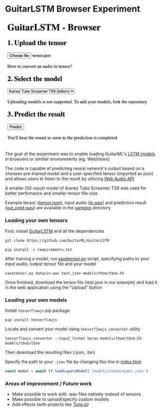 # GuitarLSTM Browser Experiment

![User Interface of GuitarLSTM Browser Experiment](interface.png)

The goal of the experiment was to enable loading GuitarML's [LSTM models](https://github.com/GuitarML/GuitarLSTM) in browsers or similiar environments (eg. WebViews)

The code is capable of predicting neural network's output based on a choosen pre-trained model and a user-specified tensor (imported as json) and allows users to listen to the result by utilizing [Web Audio API](https://developer.mozilla.org/en-US/docs/Web/API/Web_Audio_API)

A smaller (50-input) model of Ibanez Tube Screamer TS9 was used for better perfomance and smaller tensor file-size

Example tensor ([tensor.json](samples/tensor.json)), input audio ([in.wav](samples/in.wav)) and prediction result ([out_pred.wav](samples/out_pred.wav)) are available in the [samples](samples) directory

### Loading your own tensors

First, install [GuitarLSTM](https://github.com/GuitarML/GuitarLSTM) and all the dependencies

```
git clone https://github.com/GuitarML/GuitarLSTM
```

```
pip install -r requirements.txt
```

After training a model, run [savetensor.py](savetensor.py) script, specifying paths to your input audio, output tensor file and your model

```
savetensor.py data/in.wav test.json models/t9sm/t9sm.h5
```

Once finished, download the tensor file (test.json in our example) and load it in the web application using the "Upload" button

### Loading your own models

Install `tensorflowjs` pip package

```
pip install tensorflowjs
```

Locate and convert your model using `tensorflowjs_converter` utility

```
tensorflowjs_converter --input_format keras models/t9sm/t9sm.h5 models/t9sm/t9sm
```

Then download the resulting files (.json, .bin)

Specify the path to your `.json` file by changing this line in [index.html](index.html)

```js
const model = await tf.loadLayersModel('/models/ts9sm/model.json')
```

### Areas of improvement / Future work

- Make possible to work with .wav files natively instead of tensors
- Make possible to upload/specify custom models
- Add effects (with projects like [Tone.js](https://tonejs.github.io/))
